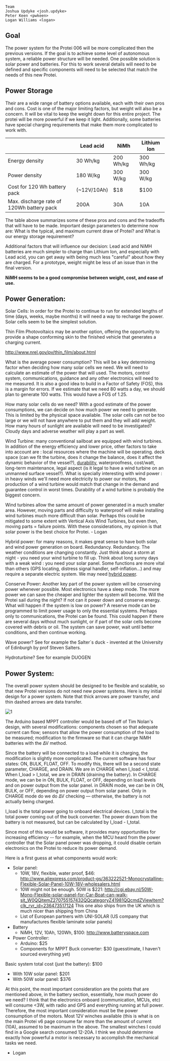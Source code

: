     Team
    Joshua Updyke <josh.updyke>
    Peter Keen <pwkeen>
    Logan Williams <logan>


## Goal

The power system for the Protei 006 will be more complicated then the previous versions. If the goal is to achieve some level of autonomous system, a reliable power structure will be needed. One possible solution is solar power and batteries. For this to work several details will need to be defined and specific components will need to be selected that match the needs of this new Protei.

## Power Storage

Their are a wide range of battery options available, each with their own pros and cons. Cost is one of the major limiting factors, but weight will also be a concern. It will be vital to keep the weight down for this entire project. The protei will be more powerful if we keep it light. Additionally, some batteries have special charging requirements that make them more complicated to work with.

| |  	 Lead acid | 	 NiMh	| Lithium Ion|
| --- | --- | --- | --- |
| Energy density	| 30 Wh/kg	| 200 Wh/kg	| 300 Wh/kg |
| Power density	| 180 W/kg	| 300 W/kg	| 300 W/kg |
| Cost for 120 Wh battery pack | (~12V/10Ah)	| $18	| $100	| $150 |
| Max. discharge rate of 120Wh battery pack	| 200A	| 30A	| 10A |

The table above summarizes some of these pros and cons and the tradeoffs that will have to be made. Important design parameters to determine now are: What is the typical, and maximum current draw of Protei? and What is our energy storage requirement?

Additional factors that will influence our decision: Lead acid and NiMH batteries are much simpler to charge than Lithium Ion, and especially with Lead acid, you can get away with being much less "careful" about how they are charged. For a prototype, weight might be less of an issue than in the final version.

**NiMH seems to be a good compromise between weight, cost, and ease of use.**

## Power Generation:

Solar Cells:
In order for the Protei to continue to run for extended lengths of time (days, weeks, maybe months) it will need a way to recharge the power. Solar cells seem to be the simplest solution.

Thin Film Photovoltaics may be another option, offering the opportunity to provide a shape conforming skin to the finished vehicle that generates a charging current.

http://www.nrel.gov/pv/thin_film/about.html

What is the average power consumption? This will be a key determining factor when deciding how many solar cells we need. We will need to calculate an estimate of the power that will used. The motors, control system, communications, guidance and any other electronics will need to me measured. It is also a good idea to build in a Factor of Safety (FOS), this is a margin for errors. If we estimate that we need 80 watts a day, we should plan to generate 100 watts. This would have a FOS of 1.25.

How many solar cells do we need? With a good estimate of the power consumptions, we can decide on how much power we need to generate. This is limited by the physical space available. The solar cells can not be too large or we will not have anywhere to put them and they will add weight. How many hours of sunlight are available will need to be investigated? Cloudy days and adverse weather will play a part as well.

Wind Turbine: many conventional sailboat are equipped with wind turbines. In addition of the energy efficiency and lower price, other factors to take into account are : local resources where the machine will be operating. deck space (can we fit the turbine, does it change the balance, does it affect the dynamic behavior of the vessel?), [durability](http://www.boatdesign.net/forums/stability/wind-turbine-solar-panels-26126.html), waterproofness, cost/watt, long-term maintenance, legal aspect (is it legal to have a wind turbine on an unmanned surface vessel?). What is specially interesting with wind power : in heavy winds we'll need more electricity to power our motors, the production of a wind turbine would match that change in the demand and guarantee control in worst times. Durability of a wind turbine is probably the biggest concern.

Wind turbines allow the same amount of power generated in a much smaller area. However, moving parts and difficulty to waterproof will make installing wind turbines much more difficult than solar. Perhaps this could be mitigated to some extent with Vertical Axis Wind Turbines, but even then, moving parts = failure points. With these considerations, my opinion is that solar power is the best choice for Protei. - Logan

Hybrid power: for many reasons, it makes great sense to have both solar and wind power generation on board. Redundancy. Redundancy. The weather conditions are changing constantly. Just think about a storm at night - you need your wind turbine to fill up. Think about long sunny days with a weak wind : you need your solar panel.
Some functions are more vital than others (GPS locating, distress signal handler, self-inflation...) and may require a separate electric system. We may need [hybrid power](https://en.wikipedia.org/wiki/Stand-alone_power_system).

Conserve Power:
Another key part of the power system will be conserving power whenever possible. Most electronics have a sleep mode. The more power we can save the cheaper and lighter the system will become. Will the Protei sail during the night? If not can it power down and conserve energy. What will happen if the system is low on power? A reserve mode can be programmed to limit power usage to only the essential systems. Perhaps only to communications, the Protei can be found. This could happen if there are several days without much sunlight, or if part of the solar cells become covered with debris or oil. The system can save power, wait until better conditions, and then continue working.

Wave power?
See for example the Salter´s duck - invented at the University of Edinburgh by prof Steven Salters.

Hydroturbine?
 See for example DUOGEN

## Power System:
The overall power system should be designed to be flexible and scalable, so that new Protei versions do not need new power systems. Here is my initial design for a power system. Note that thick arrows are power transfer, and thin dashed arrows are data transfer.


![1](https://c1.staticflickr.com/3/2034/32664058512_72708f7f10_m.jpg)

The Arduino based MPPT controller would be based off of Tim Nolan's design, with several modifications: components chosen so that adequate current can flow; sensors that allow the power consumption of the load to be measured; modification to the firmware so that it can charge NiMH batteries with the ∆V method.

Since the battery will be connected to a load while it is charging, the modification is slightly more complicated. The current software has four states: ON, BULK, FLOAT, OFF. To modify this, there will be a second state parameter, CHARGE, and DRAIN. We are in CHARGE when I_load < I_total. When I_load > I_total, we are in DRAIN (draining the battery). In CHARGE mode, we can be in ON, BULK, FLOAT, or OFF, depending on load levels and on power output from the solar panel. in DRAIN mode, we can be in ON, BULK, or OFF, depending on power output from solar panel. Only in CHARGE mode do we do ∆V checking — otherwise, the battery is not actually being charged.

I_load is the total power going to onboard electrical devices. I_total is the total power coming out of the buck converter. The power drawn from the battery is not measured, but can be calculated by I_load - I_total.

Since most of this would be software, it provides many opportunities for increasing efficiency -- for example, when the MCU heard from the power controller that the Solar panel power was dropping, it could disable certain electronics on the Protei to reduce its power demand.

Here is a first guess at what components would work:

- Solar panel:
   - 10W, 18V, flexible, water proof, $46: http://www.aliexpress.com/product-gs/363222521-Monocrystalline-Flexible-Solar-Panel-10W-18V-wholesalers.html
   - 10W might not be enough. 50W is $221: http://cgi.ebay.nl/50W-Mono-Flexible-solar-panel-for-Car-Boat-can-walk-sit_W0QQitemZ270755157432QQcategoryZ41981QQcmdZViewItem?clk_rvr_id=236473517124 This one also ships from the UK which is much nicer than shipping from China
   - List of European partners with UNI-SOLAR (US company that manufactures flexible laminate solar panels)
- Battery
   - NiMH, 12V, 10Ah, 120Wh, $100: http://www.batteryspace.com
- Power Controller:
   - Arduino: $25
   - Components for MPPT Buck converter: $30 (guesstimate, I haven't sourced everything yet)

Basic system total cost (just the battery): $100
- With 10W solar panel: $201
- With 50W solar panel: $376

At this point, the most important consideration are the points that are mentioned above, in the battery section, essentially, how much power do we need? I think that the electronics onboard (communication, MCUs, etc) will consume <3W, with radio and GPS and everything running at full power. Therefore, the most important consideration must be the power consumption of the motors. Most 12V winches available (this is what is on the main Protei v6 page consume far more than the amount of current (10A), assumed to be maximum in the above. The smallest winches I could find in a Google search consumed 12-20A. I think we should determine exactly how powerful a motor is necessary to accomplish the mechanical tasks we need.

- Logan
